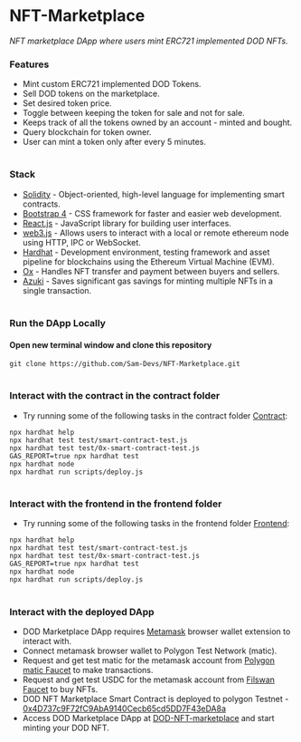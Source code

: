 # NFT-Marketplace
<i>NFT marketplace DApp where users mint ERC721 implemented  DOD NFTs.</i>

### Features
- Mint custom ERC721 implemented DOD Tokens.
- Sell DOD tokens on the marketplace.
- Set desired token price.
- Toggle between keeping the token for sale and not for sale.
- Keeps track of all the tokens owned by an account - minted and bought.
- Query blockchain for token owner.
- User can mint a token only after every 5 minutes.
#
### Stack
- [Solidity](https://docs.soliditylang.org/en/v0.7.6/) - Object-oriented, high-level language for implementing smart contracts.
- [Bootstrap 4](https://getbootstrap.com/) - CSS framework for faster and easier web development.
- [React.js](https://reactjs.org/) - JavaScript library for building user interfaces.
- [web3.js](https://web3js.readthedocs.io/en/v1.3.4/) - Allows users to interact with a local or remote ethereum node using HTTP, IPC or WebSocket.
- [Hardhat](https://hardhat.org/) - Development environment, testing framework and asset pipeline for blockchains using the Ethereum Virtual Machine (EVM).
- [Ox](https://docs.0x.org/) - Handles NFT transfer and payment between buyers and sellers.
- [Azuki](https://github.com/chiru-labs/ERC721A) - Saves significant gas savings for minting multiple NFTs in a single transaction.

#
### Run the DApp Locally
#### Open new terminal window and clone this repository
```
git clone https://github.com/Sam-Devs/NFT-Marketplace.git
```
#
### Interact with the contract in the contract folder
- Try running some of the following tasks in the contract folder [Contract](https://github.com/Sam-Devs/NFT-Marketplace/tree/main/contract):

```shell
npx hardhat help
npx hardhat test test/smart-contract-test.js
npx hardhat test test/0x-smart-contract-test.js
GAS_REPORT=true npx hardhat test
npx hardhat node
npx hardhat run scripts/deploy.js
```
#
### Interact with the frontend in the frontend folder
- Try running some of the following tasks in the frontend folder [Frontend](https://github.com/Sam-Devs/NFT-Marketplace/tree/main/frontend):

```shell
npx hardhat help
npx hardhat test test/smart-contract-test.js
npx hardhat test test/0x-smart-contract-test.js
GAS_REPORT=true npx hardhat test
npx hardhat node
npx hardhat run scripts/deploy.js
```

#
### Interact with the deployed DApp
- DOD Marketplace DApp requires [Metamask](https://metamask.io/) browser wallet extension to interact with.
- Connect metamask browser wallet to Polygon Test Network (matic).
- Request and get test matic for the metamask account from [Polygon matic Faucet](https://faucet.polygon.technology/) to make transactions.
- Request and get test USDC for the metamask account from [Filswan Faucet](https://calibration-faucet.filswan.com/#/dashboard) to buy NFTs.
- DOD NFT Marketplace Smart Contract is deployed to polygon Testnet - [0x4D737c9F72fC9AbA9140Cecb65cd5DD7F43eDA8a](https://mumbai.polygonscan.com/address/0x4D737c9F72fC9AbA9140Cecb65cd5DD7F43eDA8a)
- Access DOD Marketplace DApp at [DOD-NFT-marketplace](https://dod-nft-marketplace.netlify.app/) and start minting your DOD NFT.
